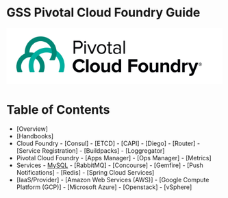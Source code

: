 GSS Pivotal Cloud Foundry Guide
=================

![Pivotal Cloud Foundry logo](/img/pivotal-cf.png "Pivotal Cloud Foundry")

# Table of Contents

-   [Overview]
-   [Handbooks]
 -   Cloud Foundry
    -   [Consul]
    -   [ETCD]
    -   [CAPI]
    -   [Diego]
    -   [Router]
    -   [Service Registration]
    -   [Buildpacks]
    -   [Loggregator]
 -   Pivotal Cloud Foundry
    -   [Apps Manager]
    -   [Ops Manager]
    -   [Metrics]
 -   Services
    -   [MySQL](https://github.com/eugenebell/testdocs/blob/master/MySQL-README.md)
    -   [RabbitMQ]
    -   [Concourse]
    -   [Gemfire]
    -   [Push Notifications]
    -   [Redis]
    -   [Spring Cloud Services]
 -   [IaaS/Provider]
    -   [Amazon Web Services (AWS)]
    -   [Google Compute Platform (GCP)]
    -   [Microsoft Azure]
    -   [Openstack]
    -   [vSphere]
